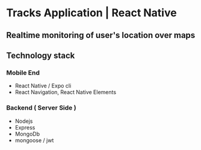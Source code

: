 # Tracks Application | React Native
## Realtime monitoring of user's location over maps

## Technology stack
### Mobile End
- React Native / Expo cli
- React Navigation, React Native Elements
### Backend ( Server Side )
- Nodejs
- Express 
- MongoDb
- mongoose / jwt 